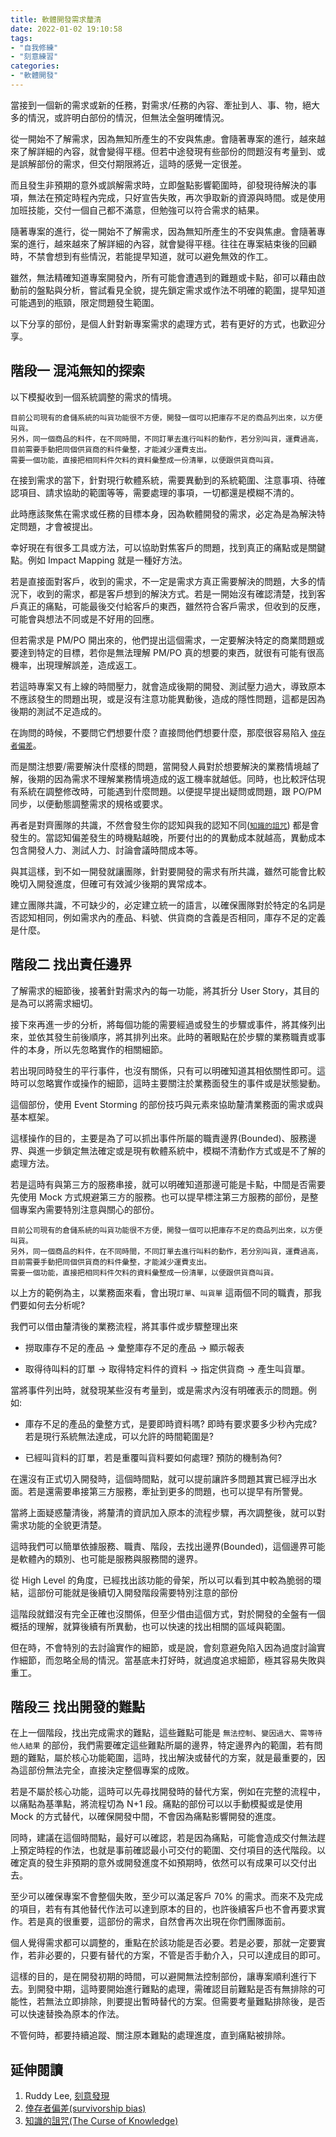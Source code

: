 ```yaml
---
title: 軟體開發需求釐清
date: 2022-01-02 19:10:58
tags: 
- "自我修練"
- "刻意練習"
categories: 
- "軟體開發"
---
```


當接到一個新的需求或新的任務，對需求/任務的內容、牽扯到人、事、物，絕大多的情況，或許明白部份的情況，但無法全盤明確情況。

從一開始不了解需求，因為無知所產生的不安與焦慮。會隨著專案的進行，越來越來了解詳細的內容，就會變得平穩。但若中途發現有些部份的問題沒有考量到、或是誤解部份的需求，但交付期限將近，這時的感覺一定很差。

而且發生非預期的意外或誤解需求時，立即盤點影響範圍時，卻發現待解決的事項，無法在預定時程內完成，只好宣告失敗，再次爭取新的資源與時間。或是使用加班技能，交付一個自己都不滿意，但勉強可以符合需求的結果。

隨著專案的進行，從一開始不了解需求，因為無知所產生的不安與焦慮。會隨著專案的進行，越來越來了解詳細的內容，就會變得平穩。往往在專案結束後的回顧時，不禁會想到有些情況，若能提早知道，就可以避免無效的作工。

雖然，無法精確知道專案開發內，所有可能會遭遇到的難題或卡點，卻可以藉由啟動前的盤點與分析，嘗試看見全貌，提先鎖定需求或作法不明確的範圍，提早知道可能遇到的瓶頸，限定問題發生範圍。

以下分享的部份，是個人針對新專案需求的處理方式，若有更好的方式，也歡迎分享。

<!--more-->

## 階段一 混沌無知的探索

以下模擬收到一個系統調整的需求的情境。

``` Plan
目前公司現有的倉儲系統的叫貨功能很不方便，開發一個可以把庫存不足的商品列出來，以方便叫貨。
另外，同一個商品的料件，在不同時間，不同訂單去進行叫料的動作，若分別叫貨，運費過高，目前需要手動把同個供貨商的料件彙整，才能減少運費支出。
需要一個功能，直接把相同料件欠料的資料彙整成一份清單，以便跟供貨商叫貨。
```

在接到需求的當下，針對現行軟體系統，需要異動到的系統範圍、注意事項、待確認項目、請求協助的範圍等等，需要處理的事項，一切都還是模糊不清的。

此時應該聚焦在需求或任務的目標本身，因為軟體開發的需求，必定為是為解決特定問題，才會被提出。

幸好現在有很多工具或方法，可以協助對焦客戶的問題，找到真正的痛點或是關鍵點。例如 Impact Mapping 就是一種好方法。

若是直接面對客戶，收到的需求，不一定是需求方真正需要解決的問題，大多的情況下，收到的需求，都是客戶想到的解決方式。若是一開始沒有確認清楚，找到客戶真正的痛點，可能最後交付給客戶的東西，雖然符合客戶需求，但收到的反應，可能會與想法不同或是不好用的回應。

但若需求是 PM/PO 開出來的，他們提出這個需求，一定要解決特定的商業問題或要達到特定的目標，若你是無法理解 PM/PO 真的想要的東西，就很有可能有很高機率，出現理解誤差，造成返工。

若這時專案又有上線的時間壓力，就會造成後期的開發、測試壓力過大，導致原本不應該發生的問題出現，或是沒有注意功能異動後，造成的隱性問題，這都是因為後期的測試不足造成的。

在詢問的時候，不要問它們想要什麼？直接問他們想要什麼，那麼很容易陷入 [`倖存者偏差`](https://zh.wikipedia.org/wiki/%E5%80%96%E5%AD%98%E8%80%85%E5%81%8F%E8%AA%A4)。

而是關注想要/需要解決什麼樣的問題，當開發人員對於想要解決的業務情境越了解，後期的因為需求不理解業務情境造成的返工機率就越低。同時，也比較評估現有系統在調整修改時，可能遇到什麼問題。以便提早提出疑問或問題，跟 PO/PM 同步，以便動態調整需求的規格或要求。

再者是對齊團隊的共識，不然會發生你的認知與我的認知不同([`知識的詛咒`](https://wiki.mbalib.com/zh-tw/%E7%9F%A5%E8%AF%86%E8%AF%85%E5%92%92)) 都是會發生的。當認知偏差發生的時機點越晚，所要付出的的異動成本就越高，異動成本包含開發人力、測試人力、討論會議時間成本等。

與其這樣，到不如一開發就讓團隊，針對要開發的需求有所共識，雖然可能會比較晚切入開發進度，但確可有效減少後期的異常成本。

建立團隊共識，不可缺少的，必定建立統一的語言，以確保團隊對於特定的名詞是否認知相同，例如需求內的產品、料號、供貨商的含義是否相同，庫存不足的定義是什麼。

## 階段二 找出責任邊界

了解需求的細節後，接著針對需求內的每一功能，將其折分 User Story，其目的是為可以將需求細切。

接下來再進一步的分析，將每個功能的需要經過或發生的步驟或事件，將其條列出來，並依其發生前後順序，將其排列出來。此時的著眼點在於步驟的業務職責或事件的本身，所以先忽略實作的相關細節。

若出現同時發生的平行事件，也沒有關係，只有可以明確知道其相依關性即可。這時可以忽略實作或操作的細節，這時主要關注於業務面發生的事件或是狀態變動。

這個部份，使用 Event Storming 的部份技巧與元素來協助釐清業務面的需求或與基本框架。

這樣操作的目的，主要是為了可以抓出事件所屬的職責邊界(Bounded)、服務邊界、與進一步鎖定無法確定或是現有軟體系統中，模糊不清動作方式或是不了解的處理方法。

若是這時有與第三方的服務串接，就可以明確知道那邊可能是卡點，中間是否需要先使用 Mock 方式規避第三方的服務。也可以提早標注第三方服務的部份，是整個專案內需要特別注意與關心的部份。

```Plan
目前公司現有的倉儲系統的叫貨功能很不方便，開發一個可以把庫存不足的商品列出來，以方便叫貨。
另外，同一個商品的料件，在不同時間，不同訂單去進行叫料的動作，若分別叫貨，運費過高，目前需要手動把同個供貨商的料件彙整，才能減少運費支出。
需要一個功能，直接把相同料件欠料的資料彙整成一份清單，以便跟供貨商叫貨。
```

以上方的範例為主，以業務面來看，會出現`訂單`、`叫貨單` 這兩個不同的職責，那我們要如何去分析呢?

我們可以借由釐清後的業務流程，將其事件或步驟整理出來

- 撈取庫存不足的產品 → 彙整庫存不足的產品 → 顯示報表

- 取得待叫料的訂單 → 取得特定料件的資料 → 指定供貨商 → 產生叫貨單。

當將事件列出時，就發現某些沒有考量到，或是需求內沒有明確表示的問題。例如:

- 庫存不足的產品的彙整方式，是要即時資料嗎? 即時有要求要多少秒內完成? 若是現行系統無法達成，可以允許的時間範圍是?

- 已經叫貨料的訂單，若是重覆叫貨料要如何處理? 預防的機制為何?

在還沒有正式切入開發時，這個時間點，就可以提前讓許多問題其實已經浮出水面。若是還需要串接第三方服務，牽扯到更多的問題，也可以提早有所警覺。

當將上面疑惑釐清後，將釐清的資訊加入原本的流程步驟，再次調整後，就可以對需求功能的全貌更清楚。

這時我們可以簡單依據服務、職責、階段，去找出邊界(Bounded)，這個邊界可能是軟體內的類別、也可能是服務與服務間的邊界。

從 High Level 的角度，已經找出該功能的骨架，所以可以看到其中較為脆弱的環結，這部份可能就是後續切入開發階段需要特別注意的部份

這階段就錯沒有完全正確也沒關係，但至少借由這個方式，對於開發的全盤有一個概括的理解，就算後續有所異動，也可以快速的找出相關的區域與範圍。

但在時，不會特別的去討論實作的細節，或是說，會刻意避免陷入因為過度討論實作細節，而忽略全局的情況。當基底未打好時，就過度追求細節，極其容易失敗與重工。

## 階段三 找出開發的難點

在上一個階段，找出完成需求的難點，這些難點可能是 `無法控制`、`變因過大`、`需等待他人結果` 的部份，我們需要確定這些難點所屬的邊界，特定邊界內的範圍，若有問題的難點，屬於核心功能範圍，這時，找出解決或替代的方案，就是最重要的，因為這部份無法完全，直接決定整個專案的成敗。

若是不屬於核心功能，這時可以先尋找開發時的替代方案，例如在完整的流程中，以痛點為基準點，將流程切為 N+1 段。痛點的部份可以以手動模擬或是使用 Mock 的方式替代，以確保開發中間，不會因為痛點影響開發的進度。

同時，建議在這個時間點，最好可以確認，若是因為痛點，可能會造成交付無法趕上預定時程的作法，也就是事前確認最小可交付的範圍、交付項目的迭代階段。以確定真的發生非預期的意外或開發進度不如預期時，依然可以有成果可以交付出去。

至少可以確保專案不會整個失敗，至少可以滿足客戶 70% 的需求。而來不及完成的項目，若有有其他替代作法可以達到原本的目的，也許後續客戶也不會再要求實作。若是真的很重要，這部份的需求，自然會再次出現在你們團隊面前。

個人覺得需求都可以調整的，重點在於該功能是否必要。若是必要，那就一定要實作，若非必要的，只要有替代的方案，不管是否手動介入，只可以達成目的即可。

這樣的目的，是在開發初期的時間，可以避開無法控制部份，讓專案順利進行下去。到開發中期，這時要開始進行難點的處理，需確認目前難點是否有無排除的可能性，若無法立即排除，則要提出暫時替代的方案。但需要考量難點排除後，是否可以快速替換為原本的作法。

不管何時，都要持續追蹤、關注原本難點的處理進度，直到痛點被排除。

## 延伸閱讀

1. Ruddy Lee, [刻意發現](https://ruddyblog.wordpress.com/2020/08/04/%e5%88%bb%e6%84%8f%e7%99%bc%e7%8f%be-deliberate-discovery/)
2. [倖存者偏差(survivorship bias)](https://zh.wikipedia.org/wiki/%E5%80%96%E5%AD%98%E8%80%85%E5%81%8F%E8%AA%A4)
3. [知識的詛咒(The Curse of Knowledge)](https://wiki.mbalib.com/zh-tw/%E7%9F%A5%E8%AF%86%E8%AF%85%E5%92%92)
